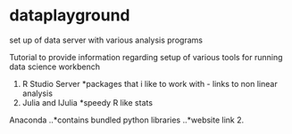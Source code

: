 # dataplayground
set up of data server with various analysis programs

Tutorial to provide information regarding setup of various tools for running data science workbench

1. R Studio Server
  *packages that i like to work with - links to non linear analysis
2. Julia and IJulia
  *speedy R like stats


Anaconda
..*contains bundled python libraries
..*website link
2.
